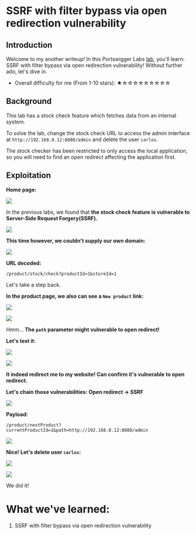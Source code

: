 # SSRF with filter bypass via open redirection vulnerability

## Introduction

Welcome to my another writeup! In this Portswigger Labs [lab](https://portswigger.net/web-security/ssrf/lab-ssrf-filter-bypass-via-open-redirection), you'll learn: SSRF with filter bypass via open redirection vulnerability! Without further ado, let's dive in.

- Overall difficulty for me (From 1-10 stars): ★☆☆☆☆☆☆☆☆☆

## Background

This lab has a stock check feature which fetches data from an internal system.

To solve the lab, change the stock check URL to access the admin interface at `http://192.168.0.12:8080/admin` and delete the user `carlos`.

The stock checker has been restricted to only access the local application, so you will need to find an open redirect affecting the application first.

## Exploitation

**Home page:**

![](https://github.com/siunam321/CTF-Writeups/blob/main/Portswigger-Labs/Server-Side-Request-Forgery/SSRF-4/images/Pasted%20image%2020221224031924.png)

In the previous labs, we found that **the stock check feature is vulnerable to Server-Side Request Forgery(SSRF).**

![](https://github.com/siunam321/CTF-Writeups/blob/main/Portswigger-Labs/Server-Side-Request-Forgery/SSRF-4/images/Pasted%20image%2020221224031937.png)

**This time however, we couldn't supply our own domain:**

![](https://github.com/siunam321/CTF-Writeups/blob/main/Portswigger-Labs/Server-Side-Request-Forgery/SSRF-4/images/Pasted%20image%2020221224032037.png)

**URL decoded:**
```
/product/stock/check?productId=1&storeId=1
```

Let's take a step back.

**In the product page, we also can see a `New product` link:**

![](https://github.com/siunam321/CTF-Writeups/blob/main/Portswigger-Labs/Server-Side-Request-Forgery/SSRF-4/images/Pasted%20image%2020221224032139.png)

![](https://github.com/siunam321/CTF-Writeups/blob/main/Portswigger-Labs/Server-Side-Request-Forgery/SSRF-4/images/Pasted%20image%2020221224032158.png)

Hmm... **The `path` parameter might vulnerable to open redirect!**

**Let's test it:**

![](https://github.com/siunam321/CTF-Writeups/blob/main/Portswigger-Labs/Server-Side-Request-Forgery/SSRF-4/images/Pasted%20image%2020221224032416.png)

![](https://github.com/siunam321/CTF-Writeups/blob/main/Portswigger-Labs/Server-Side-Request-Forgery/SSRF-4/images/Pasted%20image%2020221224032431.png)

**It indeed redirect me to my website! Can confirm it's vulnerable to open redirect.**

**Let's chain those vulnerabilities: Open redirect -> SSRF**

![](https://github.com/siunam321/CTF-Writeups/blob/main/Portswigger-Labs/Server-Side-Request-Forgery/SSRF-4/images/Pasted%20image%2020221224033546.png)

**Payload:**
```
/product/nextProduct?currentProductId=1&path=http://192.168.0.12:8080/admin
```

![](https://github.com/siunam321/CTF-Writeups/blob/main/Portswigger-Labs/Server-Side-Request-Forgery/SSRF-4/images/Pasted%20image%2020221224033703.png)

**Nice! Let's delete user `carlos`:**

![](https://github.com/siunam321/CTF-Writeups/blob/main/Portswigger-Labs/Server-Side-Request-Forgery/SSRF-4/images/Pasted%20image%2020221224033742.png)

![](https://github.com/siunam321/CTF-Writeups/blob/main/Portswigger-Labs/Server-Side-Request-Forgery/SSRF-4/images/Pasted%20image%2020221224033803.png)

We did it!

# What we've learned:

1. SSRF with filter bypass via open redirection vulnerability